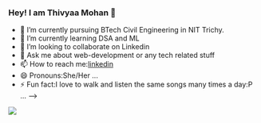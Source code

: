 ### Hey! I am Thivyaa Mohan 👋
- 🔭 I’m currently pursuing BTech Civil Engineering in NIT Trichy.
- 🌱 I’m currently learning DSA and ML
- 👯 I’m looking to collaborate on Linkedin
- 💬 Ask me about web-development or any tech related stuff
- 📫 How to reach me:[linkedin](https://www.linkedin.com/in/thivyaamohan-nitt/)
- 😄 Pronouns:She/Her ...
- ⚡ Fun fact:I love to walk and listen the same songs many times a day:P ...
-->



<img src="https://github-readme-stats.vercel.app/api?username=thivyaa-web-dev&&show_icons=true&title_color=ffffff&icon_color=bb2acf&text_color=daf7dc&bg_color=151515">

